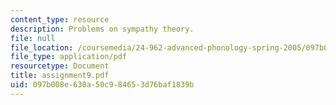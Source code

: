 ```yaml
---
content_type: resource
description: Problems on sympathy theory.
file: null
file_location: /coursemedia/24-962-advanced-phonology-spring-2005/097b008e630a50c984653d76baf1839b_assignment9.pdf
file_type: application/pdf
resourcetype: Document
title: assignment9.pdf
uid: 097b008e-630a-50c9-8465-3d76baf1839b
---
```

